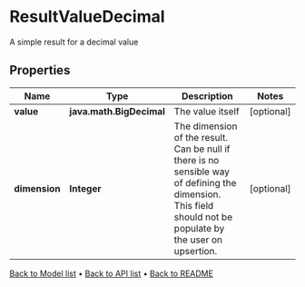 

# ResultValueDecimal

A simple result for a decimal value

## Properties

| Name | Type | Description | Notes |
|------------ | ------------- | ------------- | -------------|
|**value** | **java.math.BigDecimal** | The value itself |  [optional] |
|**dimension** | **Integer** | The dimension of the result. Can be null if there is no sensible way of defining the dimension. This field should not be populate by the user on upsertion. |  [optional] |



[Back to Model list](../README.md#documentation-for-models) &#8226; [Back to API list](../README.md#documentation-for-api-endpoints) &#8226; [Back to README](../README.md)


